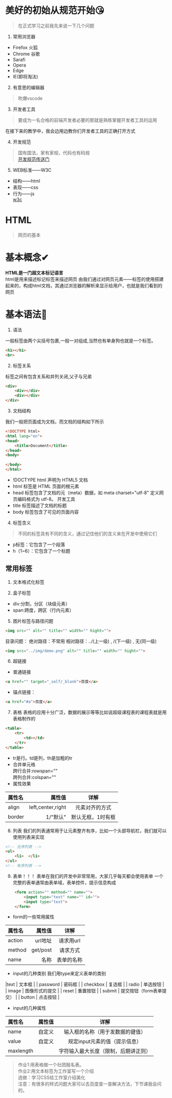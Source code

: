 # 美好的初始从规范开始😘
>在正式学习之前我先来说一下几个问题
1. 常用浏览器
* Firefox 火狐  
* Chrome 谷歌
* Sarafi
* Opera  
* Edge
* IE(即将淘汰)
2. 有意思的编辑器
>吹爆vscode  
3. 开发者工具
>要成为一名合格的前端开发者必要的那就是熟练掌握开发者工具的运用  

在接下来的教学中，我会边用边教你们开发者工具的正确打开方式  

4. 开发规范
>国有国法，家有家规，代码也有码规     
[开发规范传送门](https://juejin.cn/post/7026926615284154381)  
5. WEB标准——W3C
* 结构——html
* 表现——css
* 行为——js  
[w3c](https://www.w3cschool.cn/)  

# HTML
>网页的基本
# 基本概念✔
**HTML是一门超文本标记语言**  
html是用来描述标记标签来描述网页
由我们通过对网页元素——标签的使用搭建起来的，构成html文档，其通过浏览器的解析来显示给用户，也就是我们看到的网页  
# 基本语法👀
1. 语法  

一般标签由两个尖括号包裹,一般一对组成,当然也有单身狗也就是一个标签。
```html
<h1></h1>
<br>
```
2. 标签关系  

标签之间有包含关系和并列关闭,父子与兄弟
```html
<div>
    <div></div>
    <div></div>
</div>
```
3. 文档结构
   
我们一般把页面成为文档，而文档的结构如下所示
```html
<!DOCTYPE html>
<html lang="en">
<head>
    <title>Document</title>
</head>
<body>
    
</body>
</html>
```
* !DOCTYPE html 声明为 HTML5 文档
* html  标签是 HTML 页面的根元素
* head 标签包含了文档的元（meta）数据，如 meta charset="utf-8" 定义网页编码格式为 utf-8。
开发工具
* title 标签描述了文档的标题
* body 标签包含了可见的页面内容
4. 标签含义
>不同的标签具有不同的含义，通过记住他们的含义来在开发中使用它们
* p标签：它包含了一个段落
* h（1~6）：它包含了一个标题

<!-- 小练习：做一个文本段落的内容 -->
## 常用标签
1. 文本格式化标签

2. 盒子标签
* div:分割，分区（块级元素）
* span:跨度，跨区（行内元素）
5. 图片标签与路径问题
```html
<img src="" alt="" title="" width="" hight="">  
```
目录问题：
绝对路径：不常用
相对路径：../(上一级) , /(下一级) , 无(同一级)
```html
<img src="../img/demo.png" alt="" title="" width="" hight="">
```
6. 超链接
* 普通链接
```html
<a href="" target="_self/_blank">百度</a>
```
 * 锚点链接：
```html
<a href="#a">百度</a>
```
7. 表格
表格的应用十分广泛，数据的展示等等比如说超级课程表的课程表就是用表格制作的
```html
<table>
    <tr>
        <td></td>
    </tr>
</table>    
```
* tr是行。td是列，th是加粗的tr
* 合并单元格  
跨行合并:rowspan=""   
跨列合并:colspan=""  
* 属性效果

| 属性名 | 属性值 | 详解 |
| :-----| ----: | :----: |
| align | left,center,right | 元素对齐的方式 |
| border | 1/"默认" | 默认无框，1时有框 |
8. 列表
我们的列表通常用于让元素整齐有序，比如一个头部导航栏，我们就可以使用列表来实现
```html
<!-- 无序列表 -->
<ul>
    <li>  </li>
</ul>    
<!-- 有序列表 -->
```
9. 表单！！！
表单在我们的开发中非常常用，大家几乎每天都会使用表单
一个完整的表单通常由表单域，表单控件，提示信息构成
```html
    <form action="" method="" name="">
        <input type="text" name="" id="">
        <input type="text">
    </form>
```
* form的一些常用属性

| 属性名 | 属性值 | 详解 |
| :-----| ----: | :----: |
| action | url地址 | 请求用url |
| method | get/post | 请求方式 |
| name | 名称 | 表单的名称 |

* input的几种类别
我们用type来定义表单的类别

|text | 文本框 | 
| password | 密码框 | 
| checkbox | 复选框 | 
| radio | 单选按钮 |
| image | 图像形式的提交 |
| reset | 重置按钮 |
| submit | 提交按钮（form表单提交） |
| button | 点击按钮 |

* input的几种属性

| 属性名 | 属性值 | 详解 |
| :-----| ----: | :----: |
| name | 自定义 | 输入框的名称（用于发数据的键值） |
| value | 自定义 | 规定input元素的值（提示信息） |
| maxlength|  | 字符输入最大长度（限制，后期讲正则） |    

>作业1:用表格做一个社团报名表。  
作业2:用文本标签为工作室写一个介绍  
选做：学习CSS给工作室介绍美化  
注意：有很多的样式问题大家可以去百度查一查解决方法，下节课我会问的。  
